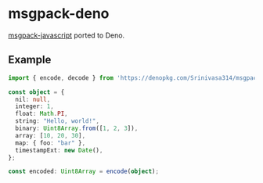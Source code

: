 # msgpack-deno
[msgpack-javascript](https://github.com/msgpack/msgpack-javascript) ported to Deno.

## Example

```typescript
import { encode, decode } from 'https://denopkg.com/Srinivasa314/msgpack-deno/mod.ts';

const object = {
  nil: null,
  integer: 1,
  float: Math.PI,
  string: "Hello, world!",
  binary: Uint8Array.from([1, 2, 3]),
  array: [10, 20, 30],
  map: { foo: "bar" },
  timestampExt: new Date(),
};

const encoded: Uint8Array = encode(object);

```